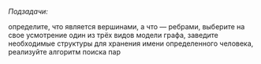 _Подзадачи:_

определите, что является вершинами, а что — ребрами,
выберите на свое усмотрение один из трёх видов модели графа,
заведите необходимые структуры для хранения имени определенного человека,
реализуйте алгоритм поиска пар
